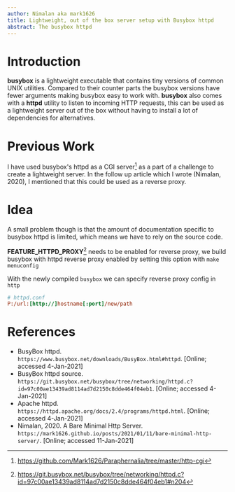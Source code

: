 ```yaml
---
author: Nimalan aka mark1626
title: Lightweight, out of the box server setup with Busybox httpd
abstract: The busybox httpd
---
```


# Introduction

**busybox** is a lightweight executable that contains tiny versions of common UNIX utilities. Compared to their counter parts the busybox versions have fewer arguments making busybox easy to work with. **busybox** also comes with a **httpd** utility to listen to incoming HTTP requests, this can be used as a lightweight server out of the box without having to install a lot of dependencies for alternatives.

# Previous Work

I have used busybox's httpd as a CGI server[^1] as a part of a challenge to create a lightweight server. In the follow up article which I wrote (Nimalan, 2020), I mentioned that this could be used as a reverse proxy.

[^1]: https://github.com/Mark1626/Paraphernalia/tree/master/http-cgi

# Idea

A small problem though is that the amount of documentation specific to busybox httpd is limited, which means we have to rely on the source code.

**FEATURE_HTTPD_PROXY**[^2] needs to be enabled for reverse proxy, we build busybox with httpd reverse proxy enabled by setting this option with `make menuconfig`

With the newly compiled `busybox` we can specify reverse proxy config in `http`

```cfg
# httpd.conf
P:/url:[http://]hostname[:port]/new/path
```

[^2]: https://git.busybox.net/busybox/tree/networking/httpd.c?id=97c00ae13439ad8114ad7d2150c8dde464f04eb1#n204


# References

- BusyBox httpd. `https://www.busybox.net/downloads/BusyBox.html#httpd`. [Online; accessed 4-Jan-2021]
- BusyBox httpd source. `https://git.busybox.net/busybox/tree/networking/httpd.c?id=97c00ae13439ad8114ad7d2150c8dde464f04eb1`. [Online; accessed 4-Jan-2021]
- Apache httpd. `https://httpd.apache.org/docs/2.4/programs/httpd.html`. [Online; accessed 4-Jan-2021] 
- Nimalan, 2020. A Bare Minimal Http Server. `https://mark1626.github.io/posts/2021/01/11/bare-minimal-http-server/`. [Online; accessed 11-Jan-2021]
